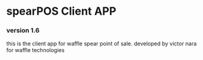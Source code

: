 # spearPOS Client APP

### version 1.6

this is the client app for waffle spear point of sale. developed by victor nara for waffle technologies

